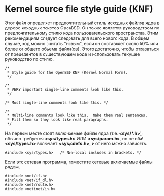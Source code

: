 Kernel source file style guide (KNF)
====================================

Этот файл определяет предпочтительный стиль исходных файлов ядра в дереве
исходных текстов OpenBSD. Он также является руководством по предпочтительному
стилю кода пользовательского пространства. Этим рекомендациям следует следовать
для всего нового кода. В общем случае, код можно считать "новым", если он
составляет около 50% или более от общего объема файла(ов). Этого достаточно,
чтобы отказаться от прецедентов в существующем коде и использовать текущее
руководство по стилю.

```
/*
 * Style guide for the OpenBSD KNF (Kernel Normal Form).
 */

/*
 * VERY important single-line comments look like this.
 */

/* Most single-line comments look like this. */

/*
 * Multi-line comments look like this.  Make them real sentences.
 * Fill them so they look like real paragraphs.
 */
```

На первом месте стоят включаемые файлы ядра (т.е. __<sys/*.h>__); обычно
требуется
__<sys/types.h>__ ИЛИ __<sys/param.h>__, но не оба! __<sys/types.h>__ включает
__<sys/cdefs.h>__, и от него можно зависеть.

```
#include <sys/types.h>   /* Non-local includes in brackets. */
```

Если это сетевая программа, поместите сетевые включаемые файлы рядом.

```
#include <net/if.h>
#include <net/if_dl.h>
#include <net/route.h>
#include <netinet/in.h>
```

